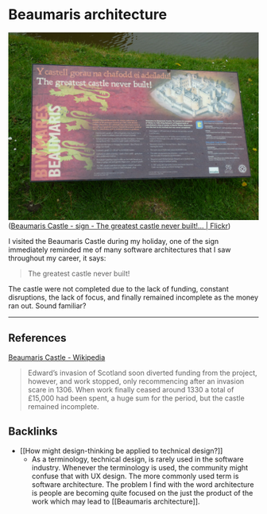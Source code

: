 # Beaumaris architecture
![](BearImages/B485E486-E75B-4776-AA2E-98662FB9B553-57831-0001028028874B2D/41753333144_2b94fbb823_b.jpg)
([Beaumaris Castle - sign - The greatest castle never built!… | Flickr](https://www.flickr.com/photos/ell-r-brown/41753333144))

I visited the Beaumaris Castle during my holiday, one of the sign immediately reminded me of many software architectures that I saw throughout my career, it says:

> The greatest castle never built!

The castle were not completed due to the lack of funding, constant disruptions, the lack of focus, and finally remained incomplete as the money ran out. Sound familiar?

---
## References
[Beaumaris Castle - Wikipedia](https://en.wikipedia.org/wiki/Beaumaris_Castle)
> Edward’s invasion of Scotland soon diverted funding from the project, however, and work stopped, only recommencing after an invasion scare in 1306. When work finally ceased around 1330 a total of £15,000 had been spent, a huge sum for the period, but the castle remained incomplete.

## Backlinks
* [[How might design-thinking be applied to technical design?]]
	* As a terminology, technical design, is rarely used in the software industry. Whenever the terminology is used, the community might confuse that with UX design. The more commonly used term is software architecture. The problem I find with the word architecture is people are becoming quite focused on the just the product of the work which may lead to [[Beaumaris architecture]].

<!-- #evergreen #architecture -->

<!-- {BearID:AD49FCA5-AF7F-43B1-B3F6-002E3598D6F2-57831-000102390DE66F4B} -->
